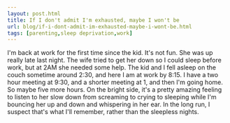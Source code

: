 ```yaml
---
layout: post.html
title: If I don't admit I'm exhausted, maybe I won't be
url: blog/if-i-dont-admit-im-exhausted-maybe-i-wont-be.html
tags: [parenting,sleep deprivation,work]
---
```

I'm back at work for the first time since the kid. It's not fun. She was up really late last night. The wife tried to get her down so I could sleep before work, but at 2AM she needed some help. The kid and I fell asleep on the couch sometime around 2:30, and here I am at work by 8:15. I have a two hour meeting at 9:30, and a shorter meeting at 1, and then I'm going home. So maybe five more hours. On the bright side, it's a pretty amazing feeling to listen to her slow down from screaming to crying to sleeping while I'm bouncing her up and down and whispering in her ear. In the long run, I suspect that's what I'll remember, rather than the sleepless nights.
